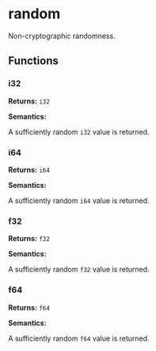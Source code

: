 # random

Non-cryptographic randomness.

## Functions

### i32

**Returns:** `i32`

**Semantics:**

A sufficiently random `i32` value is returned.

### i64

**Returns:** `i64`

**Semantics:**

A sufficiently random `i64` value is returned.

### f32

**Returns:** `f32`

**Semantics:**

A sufficiently random `f32` value is returned.

### f64

**Returns:** `f64`

**Semantics:**

A sufficiently random `f64` value is returned.
